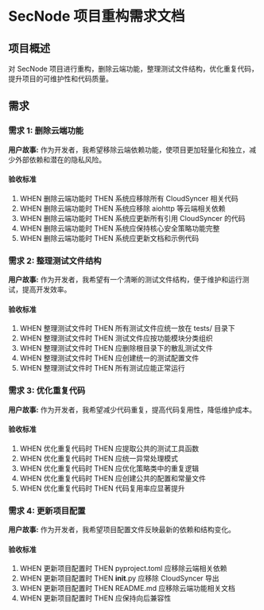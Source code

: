 # SecNode 项目重构需求文档

## 项目概述

对 SecNode 项目进行重构，删除云端功能，整理测试文件结构，优化重复代码，提升项目的可维护性和代码质量。

## 需求

### 需求 1: 删除云端功能

**用户故事:** 作为开发者，我希望移除云端依赖功能，使项目更加轻量化和独立，减少外部依赖和潜在的隐私风险。

#### 验收标准

1. WHEN 删除云端功能时 THEN 系统应移除所有 CloudSyncer 相关代码
2. WHEN 删除云端功能时 THEN 系统应移除 aiohttp 等云端相关依赖
3. WHEN 删除云端功能时 THEN 系统应更新所有引用 CloudSyncer 的代码
4. WHEN 删除云端功能时 THEN 系统应保持核心安全策略功能完整
5. WHEN 删除云端功能时 THEN 系统应更新文档和示例代码

### 需求 2: 整理测试文件结构

**用户故事:** 作为开发者，我希望有一个清晰的测试文件结构，便于维护和运行测试，提高开发效率。

#### 验收标准

1. WHEN 整理测试文件时 THEN 所有测试文件应统一放在 tests/ 目录下
2. WHEN 整理测试文件时 THEN 测试文件应按功能模块分类组织
3. WHEN 整理测试文件时 THEN 应删除根目录下的散乱测试文件
4. WHEN 整理测试文件时 THEN 应创建统一的测试配置文件
5. WHEN 整理测试文件时 THEN 所有测试应能正常运行

### 需求 3: 优化重复代码

**用户故事:** 作为开发者，我希望减少代码重复，提高代码复用性，降低维护成本。

#### 验收标准

1. WHEN 优化重复代码时 THEN 应提取公共的测试工具函数
2. WHEN 优化重复代码时 THEN 应统一异常处理模式
3. WHEN 优化重复代码时 THEN 应优化策略类中的重复逻辑
4. WHEN 优化重复代码时 THEN 应创建公共的配置和常量文件
5. WHEN 优化重复代码时 THEN 代码复用率应显著提升

### 需求 4: 更新项目配置

**用户故事:** 作为开发者，我希望项目配置文件反映最新的依赖和结构变化。

#### 验收标准

1. WHEN 更新项目配置时 THEN pyproject.toml 应移除云端相关依赖
2. WHEN 更新项目配置时 THEN __init__.py 应移除 CloudSyncer 导出
3. WHEN 更新项目配置时 THEN README.md 应移除云端功能相关文档
4. WHEN 更新项目配置时 THEN 应保持向后兼容性